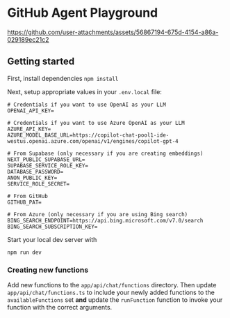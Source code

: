 # GitHub Agent Playground

https://github.com/user-attachments/assets/56867194-675d-4154-a86a-029189ec21c2

## Getting started

First, install dependencies
`npm install`

Next, setup appropriate values in your `.env.local` file:

```
# Credentials if you want to use OpenAI as your LLM
OPENAI_API_KEY=

# Credentials if you want to use Azure OpenAI as your LLM
AZURE_API_KEY=
AZURE_MODEL_BASE_URL=https://copilot-chat-pool1-ide-westus.openai.azure.com/openai/v1/engines/copilot-gpt-4

# From Supabase (only necessary if you are creating embeddings)
NEXT_PUBLIC_SUPABASE_URL=
SUPABASE_SERVICE_ROLE_KEY=
DATABASE_PASSWORD=
ANON_PUBLIC_KEY=
SERVICE_ROLE_SECRET=

# From GitHub
GITHUB_PAT=

# From Azure (only necessary if you are using Bing search)
BING_SEARCH_ENDPOINT=https://api.bing.microsoft.com/v7.0/search
BING_SEARCH_SUBSCRIPTION_KEY=
```

Start your local dev server with

`npm run dev`

### Creating new functions

Add new functions to the `app/api/chat/functions` directory. Then update `app/api/chat/functions.ts` to include your newly added functions to the `availableFunctions` set **and** update the `runFunction` function to invoke your function with the correct arguments.
